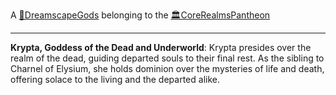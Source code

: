 A [🛐DreamscapeGods](🛐DreamscapeGods.md) belonging to the [🏛CoreRealmsPantheon](🏛CoreRealmsPantheon.md)

---

**Krypta, Goddess of the Dead and Underworld**: Krypta presides over the realm of the dead, guiding departed souls to their final rest. As the sibling to Charnel of Elysium, she holds dominion over the mysteries of life and death, offering solace to the living and the departed alike.